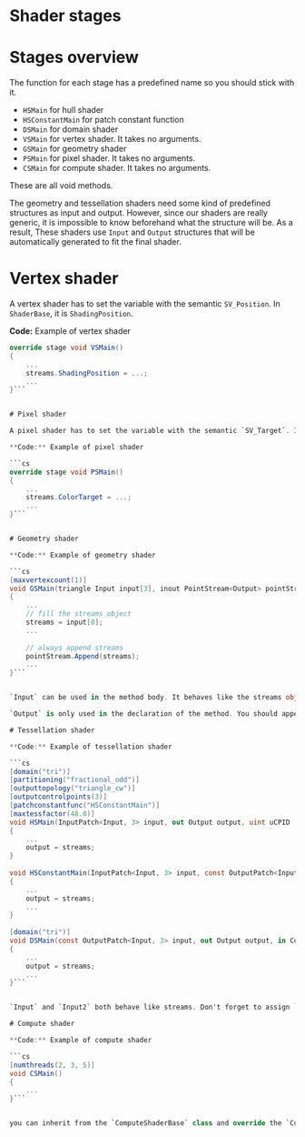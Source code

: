 # Shader stages

# Stages overview

The function for each stage has a predefined name so you should stick with it.

- `HSMain` for hull shader
- `HSConstantMain` for patch constant function
- `DSMain` for domain shader
- `VSMain` for vertex shader. It takes no arguments.
- `GSMain` for geometry shader
- `PSMain` for pixel shader. It takes no arguments.
- `CSMain` for compute shader. It takes no arguments.

These are all void methods.

The geometry and tessellation shaders need some kind of predefined structures as input and output. However, since our shaders are really generic, it is impossible to know beforehand what the structure will be. As a result, These shaders use `Input` and `Output` structures that will be automatically generated to fit the final shader.

# Vertex shader

A vertex shader has to set the variable with the semantic `SV_Position`. In `ShaderBase`, it is `ShadingPosition`.

**Code:** Example of vertex shader

```cs
override stage void VSMain()
{
	...
	streams.ShadingPosition = ...;
	...
}```


# Pixel shader

A pixel shader has to set the variable with the semantic `SV_Target`. In `ShaderBase`, it is `ColorTarget`.

**Code:** Example of pixel shader

```cs
override stage void PSMain()
{
	...
	streams.ColorTarget = ...;
	...
}```


# Geometry shader

**Code:** Example of geometry shader

```cs
[maxvertexcount(1)]
void GSMain(triangle Input input[3], inout PointStream<Output> pointStream)
{
	...
	// fill the streams object
	streams = input[0];
 	...
 
	// always append streams
	pointStream.Append(streams);
	...
}```


`Input` can be used in the method body. It behaves like the streams object and contains the same members.

`Output` is only used in the declaration of the method. You should append the streams object to your geometry shader output stream.

# Tessellation shader

**Code:** Example of tessellation shader

```cs
[domain("tri")]
[partitioning("fractional_odd")]
[outputtopology("triangle_cw")]
[outputcontrolpoints(3)]
[patchconstantfunc("HSConstantMain")]
[maxtessfactor(48.0)]
void HSMain(InputPatch<Input, 3> input, out Output output, uint uCPID : SV_OutputControlPointID)
{
	...
	output = streams;
}
 
void HSConstantMain(InputPatch<Input, 3> input, const OutputPatch<Input2, 3> output, out Constants constants)
{
	...
	output = streams;
	...
}
 
[domain("tri")]
void DSMain(const OutputPatch<Input, 3> input, out Output output, in Constants constants, float3 f3BarycentricCoords : SV_DomainLocation)
{
	...
	output = streams;
	...
}```


`Input` and `Input2` both behave like streams. Don't forget to assign `ouput` to `streams` at the end of your stage.

# Compute shader

**Code:** Example of compute shader

```cs
[numthreads(2, 3, 5)]
void CSMain()
{
	...
}```


you can inherit from the `ComputeShaderBase` class and override the `Compute` method.


